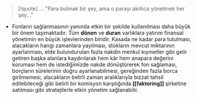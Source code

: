 
> [!quote] ...
> "Para bulmak bir şey, ama o parayı akıllıca yönetmek her şey..."

- Fonların sağlanmasının yanında etkin bir şekilde kullanılması daha büyük bir önem taşımaktadır. Tüm **dönen** ve **duran** varlıklara yatırım finansal yönetimin en büyük işlevlerinden biridir. Kasada ne kadar para tutulması, alacakların hangi zamanlara yayılması, stokların mevcut miktarının ayarlanması, elde bulundurulan fazla nakdin menkul kıymetler gibi gelir getiren başka alanlara kaydırılarak hem kâr hem anapara değerini koruması hem de istediğimizde nakde dönüştürerek fon sağlaması, borçların sürelerinin doğru ayarlanabilmesi, gereğinden fazla borca girilmemesi, alacakların belirli zaman aralıklarıyla bizzat tahsil edilebileceği gibi belirli bir komisyon karşılığında **[[faktoring]]** şirketine satılması gibi stratejilerle etkin yönetim sağlanabilir.